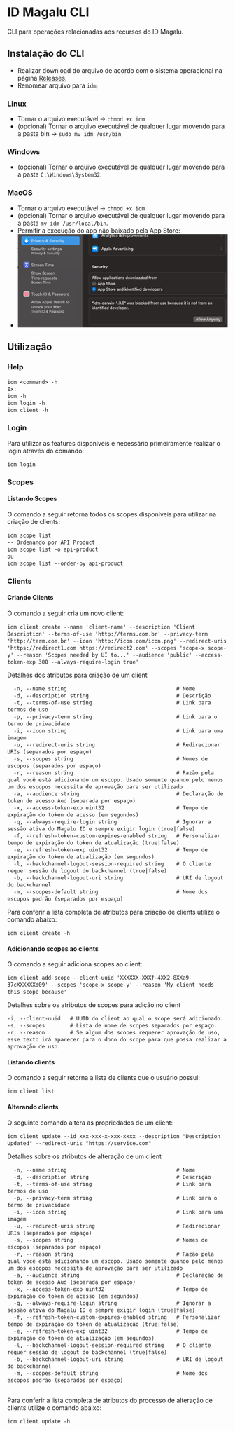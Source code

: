 # ID Magalu CLI
CLI para operações relacionadas aos recursos do ID Magalu.
## Instalação do CLI
- Realizar download do arquivo de acordo com o sistema operacional na página [Releases](https://github.com/luizalabs/id-magalu-cli/releases);
- Renomear arquivo para `idm`;
### Linux
- Tornar o arquivo executável -> `chmod +x idm`
- (opcional) Tornar o arquivo executável de qualquer lugar movendo para a pasta bin -> `sudo mv idm /usr/bin`
### Windows
- (opcional) Tornar o arquivo executável de qualquer lugar movendo para a pasta `C:\Windows\System32`.
### MacOS
- Tornar o arquivo executável -> `chmod +x idm`
- (opcional) Tornar o arquivo executável de qualquer lugar movendo para a pasta `mv idm /usr/local/bin`.
- Permitir a execução do app não baixado pela App Store:
- ![](mac_allow_app.png)
## Utilização
### Help
```
idm <command> -h
Ex:
idm -h
idm login -h
idm client -h
```
### Login
Para utilizar as features disponíveis é necessário primeiramente realizar o login através do comando:
```
idm login
```
### Scopes
#### Listando Scopes
O comando a seguir retorna todos os scopes disponíveis para utilizar na criação de clients:
```
idm scope list
-- Ordenando por API Product
idm scope list -o api-product
ou
idm scope list --order-by api-product
```
### Clients
#### Criando Clients
O comando a seguir cria um novo client:
```
idm client create --name 'client-name' --description 'Client Description' --terms-of-use 'http://terms.com.br' --privacy-term 'http://term.com.br' --icon 'http://icon.com/icon.png' --redirect-uris 'https://redirect1.com https://redirect2.com' --scopes 'scope-x scope-y' --reason 'Scopes needed by UI to...' --audience 'public' --access-token-exp 300 --always-require-login true'
```
Detalhes dos atributos para criação de um client
```
  -n, --name string                                   # Nome
  -d, --description string                            # Descrição
  -t, --terms-of-use string                           # Link para termos de uso
  -p, --privacy-term string                           # Link para o termo de privacidade
  -i, --icon string                                   # Link para uma imagem
  -u, --redirect-uris string                          # Redirecionar URIs (separados por espaço)
  -s, --scopes string                                 # Nomes de escopos (separados por espaço)
  -r, --reason string                                 # Razão pela qual você está adicionando um escopo. Usado somente quando pelo menos um dos escopos necessita de aprovação para ser utilizado
  -a, --audience string                               # Declaração de token de acesso Aud (separada por espaço)
  -x, --access-token-exp uint32                       # Tempo de expiração do token de acesso (em segundos)
  -q, --always-require-login string                   # Ignorar a sessão ativa do Magalu ID e sempre exigir login (true|false)
  -f, --refresh-token-custom-expires-enabled string   # Personalizar tempo de expiração do token de atualização (true|false)
  -e, --refresh-token-exp uint32                      # Tempo de expiração do token de atualização (em segundos)
  -l, --backchannel-logout-session-required string    # O cliente requer sessão de logout do backchannel (true|false)
  -b, --backchannel-logout-uri string                 # URI de logout do backchannel
  -m, --scopes-default string                         # Nome dos escopos padrão (separados por espaço)  
```
Para conferir a lista completa de atributos para criação de clients utilize o comando abaixo:
```
idm client create -h
```
#### Adicionando scopes ao clients
O comando a seguir adiciona scopes ao client:
```
idm client add-scope --client-uuid 'XXXXXX-XXXf-4XX2-8XXa9-37cXXXXXXd09' --scopes 'scope-x scope-y' --reason 'My client needs this scope because'
```
Detalhes sobre os atributos de scopes para adição no client
```
-i, --client-uuid   # UUID do client ao qual o scope será adicionado.
-s, --scopes        # Lista de nome de scopes separados por espaço.
-r, --reason        # Se algum dos scopes requerer aprovação de uso, esse texto irá aparecer para o dono do scope para que possa realizar a aprovação de uso.
```
#### Listando clients
O comando a seguir retorna a lista de clients que o usuário possui:
```
idm client list
```
#### Alterando clients
O seguinte comando altera as propriedades de um client:
```
idm client update --id xxx-xxx-x-xxx-xxxx --description "Description Updated" --redirect-uris "https://service.com"
```
Detalhes sobre os atributos de alteração de um client
```
  -n, --name string                                   # Nome
  -d, --description string                            # Descrição
  -t, --terms-of-use string                           # Link para termos de uso
  -p, --privacy-term string                           # Link para o termo de privacidade
  -i, --icon string                                   # Link para uma imagem
  -u, --redirect-uris string                          # Redirecionar URIs (separados por espaço)
  -s, --scopes string                                 # Nomes de escopos (separados por espaço)
  -r, --reason string                                 # Razão pela qual você está adicionando um escopo. Usado somente quando pelo menos um dos escopos necessita de aprovação para ser utilizado
  -a, --audience string                               # Declaração de token de acesso Aud (separada por espaço)  
  -x, --access-token-exp uint32                       # Tempo de expiração do token de acesso (em segundos)
  -q, --always-require-login string                   # Ignorar a sessão ativa do Magalu ID e sempre exigir login (true|false)
  -f, --refresh-token-custom-expires-enabled string   # Personalizar tempo de expiração do token de atualização (true|false)
  -e, --refresh-token-exp uint32                      # Tempo de expiração do token de atualização (em segundos)
  -l, --backchannel-logout-session-required string    # O cliente requer sessão de logout do backchannel (true|false)
  -b, --backchannel-logout-uri string                 # URI de logout do backchannel  
  -m, --scopes-default string                         # Nome dos escopos padrão (separados por espaço)
  
```
Para conferir a lista completa de atributos do processo de alteração de clients utilize o comando abaixo:
```
idm client update -h
```
